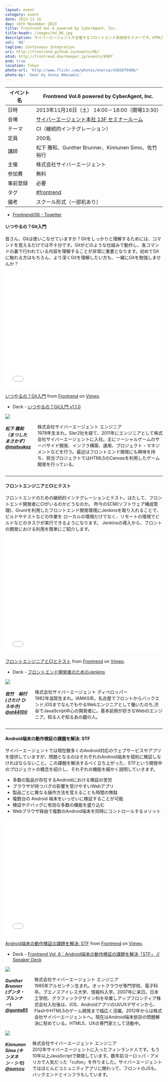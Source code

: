```yaml
---
layout: event
category: event
date: 2013-11-16
day: 16th November 2013
title: Frontrend Vol.6 powered by CyberAgent, Inc.
title-headr: /images/hd_06.jpg
description: サイバーエージェントが主催するフロントエンド系技術セミナーです。HTML5/CSS3やJavaScriptのトレンドやノウハウ等を惜しみなくお伝えします。
vol: '06'
tagline: Continuous Integration
uri: http://frontrend.github.io/events/06/
atnd: http://frontrend.doorkeeper.jp/events/6907
end: true
location: Tokyo
photo-url: 'http://www.flickr.com/photos/enerva/4302079406/'
photo-by: 'Gear by Sonny Abesamis'
---
```


イベント名 |Frontrend Vol.6 powered by CyberAgent, Inc.
---------|---------------------------------------------------------------
日時     |2013年11月16日（土） 14:00 – 18:00（開場13:30）
会場     |[サイバーエージェント本社 13F セミナールーム](https://www.cyberagent.co.jp/company/access/tokyo.html)
テーマ   |CI（継続的インテグレーション）
定員     |200名
講師     |松下 雅和、Gunther Brunner、Kinnunen Simo、佐竹 裕行
主催     |株式会社サイバーエージェント
参加費    |無料
事前登録  |必要
タグ     |[#frontrend](https://twitter.com/search?q=%23frontrend)
備考     |スクール形式（一部机あり）

+ [Frontrend/06 - Togetter](http://togetter.com/li/590889)

<h4 id="matsushita">いつやるの？Git入門</h4>

皆さん、Gitは使いこなせていますか？Gitをしっかりと理解するためには、コマンドを覚えるだけでは不十分です。Gitがどのような仕組みで動作し、各コマンドの裏で行われている内容を理解することが非常に重要となります。初めてGitに触れる方はもちろん、より深くGitを理解したい方も、一緒にGitを勉強しませんか？

<iframe src="//player.vimeo.com/video/80420326?title=0&amp;byline=0&amp;portrait=0" width="500" height="375" frameborder="0" webkitallowfullscreen mozallowfullscreen allowfullscreen></iframe> <p><a href="http://vimeo.com/80420326">いつやるの？Git入門</a> from <a href="http://vimeo.com/frontrend">Frontrend</a> on <a href="https://vimeo.com">Vimeo</a>.</p>

+ <span class="label secondary radius">Deck</span> - [いつやるの？Git入門 v1.1.0](http://www.slideshare.net/matsukaz/git-28304397)

<div class="row">
    <div class="large-3 columns">
        <img src="/images/speakers/matsushita.jpg">
    </div>
    <div class="large-9 columns"><h5>松下 雅和（まつした まさかず）<a href="https://twitter.com/matsukaz">@matsukaz</a></h5>
    <p>株式会社サイバーエージェント エンジニア<br>
    1978年生まれ。SIer2社を経て、2011年にエンジニアとして株式会社サイバーエージェントに入社。主にソーシャルゲームのサーバサイド開発、インフラ構築、運用、プロジェクト・マネジメントなどを行う。最近はフロントエンド開発にも興味を持ち、担当プロジェクトではHTML5のCanvasを利用したゲーム開発を行っている。</p>
    </div>
</div>

---

<h4 id="satake">フロントエンジニアとCIとテスト</h4>

フロントエンドのための継続的インテグレーションとテスト。はたして、フロントエンド開発者にCIがいるのかどうなのか。 昨今のSCM(ソフトウェア構成管理)、Gruntを利用したフロントエンド開発環境にJenkinsを取り入れることで、ビルドやテストなどの作業を ローカルの環境だけでなく、リモートの環境でビルドなどのタスクが実行できるようになります。 Jenkinsの導入から、フロントの開発における利用を簡単にご紹介します。

<iframe src="//player.vimeo.com/video/80423620?title=0&amp;byline=0&amp;portrait=0" width="500" height="375" frameborder="0" webkitallowfullscreen mozallowfullscreen allowfullscreen></iframe> <p><a href="http://vimeo.com/80423620">フロントエンジニアとCIとテスト</a> from <a href="http://vimeo.com/frontrend">Frontrend</a> on <a href="https://vimeo.com">Vimeo</a>.</p>

+ <span class="label secondary radius">Deck</span> - [フロントエンド開発者のためのJenkins](http://www.slideshare.net/st44100/ss-28353683)

<div class="row">
    <div class="large-3 columns">
        <img src="/images/speakers/satake.jpg">
    </div>
    <div class="large-9 columns"><h5>佐竹　裕行(さたけ ひろゆき) <a href="https://twitter.com/st44100">@st44100</a></h5>
    <p>株式会社サイバーエージェント ディベロッパー<br>
    1982年滋賀生まれ。IAMAS卒。名古屋でフロントからバックエンド,iOSまでなんでもやるWebエンジニアとして働いたのち,渋谷でJavaScript中心の開発者に。基本前側が好きなWebのエンジニア。知る人ぞ知るあの鍵の人。</p>
    </div>
</div>

---
<h4 id="gunta">Android端末の動作検証の課題を解決: STF</h4>

サイバーエージェントでは現在数多くのAndroid対応のウェブサービスやアプリを提供していますが、問題となるのはそれぞれのAndroid端末を個別に検証しなければならないこと。この課題を解決するべく立ち上がった、STFという開発中のプロジェクトの概念を紹介し、それぞれの機能を細かく説明していきます。

* 多数の製品が存在するAndroidにおける検証の苦労
* ブラウザが持つバグの影響を受けやすいWebアプリ
* 製品ごとに異なる操作方法を覚えることも時間の無駄
* 複数台の Android 端末をいっせいに検証することが可能
* 検証やデバッグに有効な多数の機能を盛り込む
* Webブラウザ経由で複数のAndroid端末を同時にコントロールするメリット

<iframe src="//player.vimeo.com/video/80427603?title=0&amp;byline=0&amp;portrait=0" width="500" height="375" frameborder="0" webkitallowfullscreen mozallowfullscreen allowfullscreen></iframe> <p><a href="http://vimeo.com/80427603">Android端末の動作検証の課題を解決: STF</a> from <a href="http://vimeo.com/frontrend">Frontrend</a> on <a href="https://vimeo.com">Vimeo</a>.</p>

+ <span class="label secondary radius">Deck</span> - [Frontrend Vol. 6：Android端末の動作検証の課題を解決「STF」 // Speaker Deck](https://speakerdeck.com/gunta/frontrend-vol-6-androidduan-mo-falsedong-zuo-jian-zheng-falseke-ti-wojie-jue-stf)

<div class="row">
    <div class="large-3 columns">
        <img src="/images/speakers/gunta.jpg">
    </div>
    <div class="large-9 columns"><h5>Gunther Brunner (グンタ・ブルンナー) <a href="https://twitter.com/gunta85">@gunta85</a></h5>
    <p>株式会社サイバーエージェント エンジニア<br>
    1985年アルゼンチン生まれ。オットクラウゼ専門学校、電子科卒。ブエノスアイレス大学、情報科入学。2007年に来日。日本工学院、グラフィックデザイン科を卒業しアップフロンティア株式会社入社後は、iOS、AndroidアプリのUI/UXデザインから、FlashやHTML5のゲーム開発まで幅広く活躍。2012年からは株式会社サイバーエージェントへ。現在はAndroid端末依存の問題解決に努めている。HTML5、UXの専門家として活動中。</p>
    </div>
</div>

<div class="row">
    <div class="large-3 columns">
        <img src="/images/speakers/simo.jpg">
    </div>
    <div class="large-9 columns"><h5>Kinnunen Simo (キンヌネン・シモ) <a href="https://twitter.com/sorccu">@sorccu</a></h5>
    <p>株式会社サイバーエージェント エンジニア<br>
    2012年サイバーエージェントに入ったフィンランド人です。もう10年以上JavaScriptで開発しています。数年前ヨーロッパ・アメリカで人気だった「cufon」を作りました。サイバーエージェントではほとんどコミュニティアプリに関わって、フロントのJSも、バックエンドとインフラもしています。</p>
    </div>
</div>
